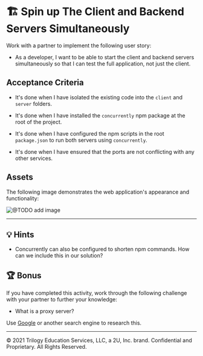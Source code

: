 # 🏗️  Spin up The Client and Backend Servers Simultaneously

Work with a partner to implement the following user story:

* As a developer, I want to be able to start the client and backend servers simultaneously so that I can test the full application, not just the client.

## Acceptance Criteria

* It's done when I have isolated the existing code into the `client` and `server` folders.

* It's done when I have installed the `concurrently` npm package at the root of the project.

* It's done when I have configured the npm scripts in the root `package.json` to run both servers using `concurrently`.

* It's done when I have ensured that the ports are not conflicting with any other services.

## Assets

The following image demonstrates the web application's appearance and functionality:

![ @TODO add image]()

---

## 💡 Hints

* Concurrently can also be configured to shorten npm commands. How can we include this in our solution?

## 🏆 Bonus

If you have completed this activity, work through the following challenge with your partner to further your knowledge:

* What is a proxy server?

Use [Google](https://www.google.com) or another search engine to research this.

---
© 2021 Trilogy Education Services, LLC, a 2U, Inc. brand. Confidential and Proprietary. All Rights Reserved.
